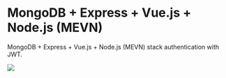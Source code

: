# MongoDB + Express + Vue.js + Node.js (MEVN)

MongoDB + Express + Vue.js + Node.js (MEVN) stack authentication with JWT.

<p>
<img src="https://ocw.cs.pub.ro/courses/_media/se/labs/3-tier-architecture.png?w=600&tok=fa6eda">
</p>
